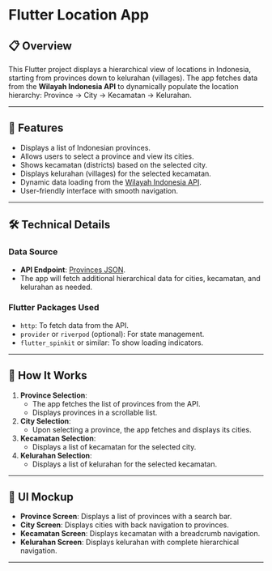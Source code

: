 # Flutter Location App 

## 📋 Overview
This Flutter project displays a hierarchical view of locations in Indonesia, starting from provinces down to kelurahan (villages). The app fetches data from the **Wilayah Indonesia API** to dynamically populate the location hierarchy: Province → City → Kecamatan → Kelurahan.

---

## 🚀 Features
- Displays a list of Indonesian provinces.
- Allows users to select a province and view its cities.
- Shows kecamatan (districts) based on the selected city.
- Displays kelurahan (villages) for the selected kecamatan.
- Dynamic data loading from the [Wilayah Indonesia API](https://www.emsifa.com/api-wilayah-indonesia/api/provinces.json).
- User-friendly interface with smooth navigation.

---

## 🛠️ Technical Details

### Data Source
- **API Endpoint**: [Provinces JSON](https://www.emsifa.com/api-wilayah-indonesia/api/provinces.json).
- The app will fetch additional hierarchical data for cities, kecamatan, and kelurahan as needed.

### Flutter Packages Used
- `http`: To fetch data from the API.
- `provider` or `riverpod` (optional): For state management.
- `flutter_spinkit` or similar: To show loading indicators.

---

## 🌟 How It Works
1. **Province Selection**:
   - The app fetches the list of provinces from the API.
   - Displays provinces in a scrollable list.
2. **City Selection**:
   - Upon selecting a province, the app fetches and displays its cities.
3. **Kecamatan Selection**:
   - Displays a list of kecamatan for the selected city.
4. **Kelurahan Selection**:
   - Displays a list of kelurahan for the selected kecamatan.

---

## 🎨 UI Mockup
- **Province Screen**: Displays a list of provinces with a search bar.
- **City Screen**: Displays cities with back navigation to provinces.
- **Kecamatan Screen**: Displays kecamatan with a breadcrumb navigation.
- **Kelurahan Screen**: Displays kelurahan with complete hierarchical navigation.

---
